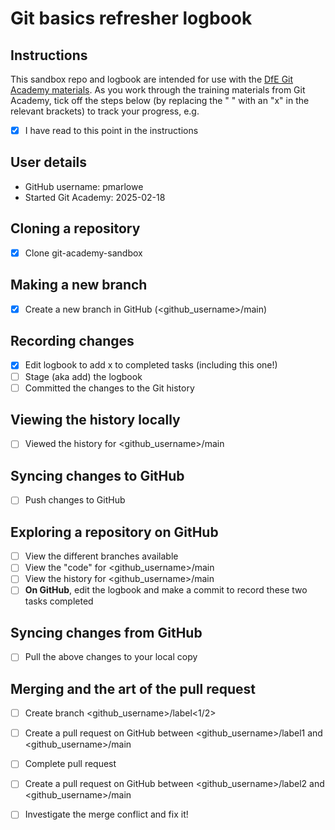 # Git basics refresher logbook

## Instructions

This sandbox repo and logbook are intended for use with the [DfE Git Academy materials](https://dfe-analytical-services.github.io/git-academy/). As you work through the training materials from Git Academy, tick off the steps below (by replacing the " " with an "x" in the relevant brackets) to track your progress, e.g. 

- [x] I have read to this point in the instructions

## User details

- GitHub username: pmarlowe
- Started Git Academy: 2025-02-18

## Cloning a repository

- [x] Clone git-academy-sandbox

## Making a new branch

- [x] Create a new branch in GitHub (<github_username>/main)

## Recording changes

- [x] Edit logbook to add x to completed tasks (including this one!)
- [ ] Stage (aka add) the logbook
- [ ] Committed the changes to the Git history

## Viewing the history locally

- [ ] Viewed the history for <github_username>/main

## Syncing changes to GitHub

- [ ] Push changes to GitHub

## Exploring a repository on GitHub

- [ ] View the different branches available
- [ ] View the "code" for <github_username>/main
- [ ] View the history for <github_username>/main
- [ ] **On GitHub**, edit the logbook and make a commit to record these two tasks completed

## Syncing changes from GitHub

- [ ] Pull the above changes to your local copy

## Merging and the art of the pull request

- [ ] Create branch <github_username>/label<1/2>
- [ ] Create a pull request on GitHub between <github_username>/label1 and <github_username>/main
- [ ] Complete pull request
- [ ] Create a pull request on GitHub between <github_username>/label2 and <github_username>/main
- [ ] Investigate the merge conflict and fix it!

      
